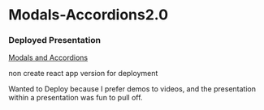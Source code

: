 # Modals-Accordions2.0

### Deployed Presentation
[Modals and Accordions](http://52.21.107.140:3005/)

non create react app version for deployment

Wanted to Deploy because I prefer demos to videos, and the presentation within a presentation was fun to pull off. 
